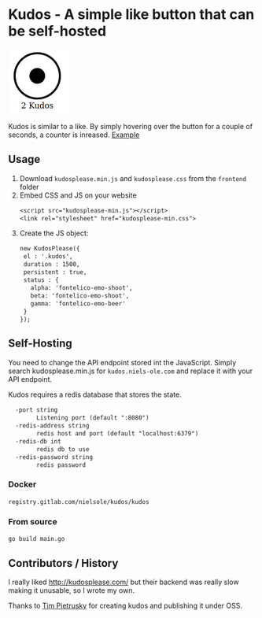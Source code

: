 # Kudos - A simple like button that can be self-hosted

![A circle with a number below it](./static/kudos.png)

Kudos is similar to a like. By simply hovering over the button for a couple of seconds, a counter is inreased.
[Example](https://www.niels-ole.com/kudos/blog/2016/11/04/now-with-kudos.html)

## Usage

1. Download `kudosplease.min.js` and `kudosplease.css` from the `frontend` folder
2. Embed CSS and JS on your website
   ```
   <script src="kudosplease-min.js"></script>
   <link rel="stylesheet" href="kudosplease-min.css">
   ```
3. Create the JS object:
   ```
   new KudosPlease({
    el : '.kudos',
    duration : 1500,
    persistent : true,
    status : {
      alpha: 'fontelico-emo-shoot',
      beta: 'fontelico-emo-shoot',
      gamma: 'fontelico-emo-beer'
    }
   });
   ```


## Self-Hosting

You need to change the API endpoint stored int the JavaScript. Simply search kudosplease.min.js for `kudos.niels-ole.com` and replace it with your API endpoint.

Kudos requires a redis database that stores the state.

```
  -port string
        Listening port (default ":8080")
  -redis-address string
        redis host and port (default "localhost:6379")
  -redis-db int
        redis db to use
  -redis-password string
        redis password
```

### Docker

```
registry.gitlab.com/nielsole/kudos/kudos
```

### From source

```
go build main.go
```

## Contributors / History

I really liked  http://kudosplease.com/ but their backend was really slow making it unusable, so I wrote my own.

Thanks to [Tim Pietrusky](https://github.com/TimPietrusky/) for creating kudos and publishing it under OSS.
